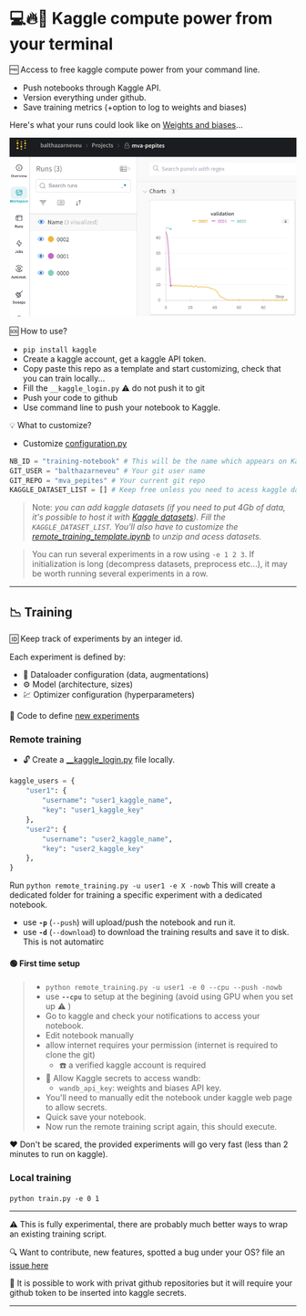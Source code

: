 # :computer::fire::gift: Kaggle compute power from your terminal
:free: Access to free kaggle compute power from your command line.
- Push notebooks through Kaggle API.
- Version everything under github.
- Save training metrics (+option to log to weights and biases)

Here's what your runs could look like on [Weights and biases](https://wandb.ai/)...

![](/illustrations/wandb.png)

:sos: How to use? 
- `pip install kaggle`
- Create a kaggle account, get a kaggle API token.
- Copy paste this repo as a template and start customizing, check that you can train locally...
- Fill the `__kaggle_login.py` :warning: do not push it to git
- Push your code to github
- Use command line to push your notebook to Kaggle.

:bulb: What to customize?

- Customize [configuration.py](/configuration.py)
```python
NB_ID = "training-notebook" # This will be the name which appears on Kaggle.
GIT_USER = "balthazarneveu" # Your git user name
GIT_REPO = "mva_pepites" # Your current git repo
KAGGLE_DATASET_LIST = [] # Keep free unless you need to acess kaggle datasets. You'll need to modify the remote_training_template.ipynb.
```
> Note: *you can add kaggle datasets (if you need to put 4Gb of data, it's possible to host it with [Kaggle datasets](https://www.kaggle.com/datasets)). Fill the `KAGGLE_DATASET_LIST`. You'll also have to customize the [remote_training_template.ipynb](/remote_training_template.ipynb) to unzip and acess datasets.*


> You can run several experiments in a row using `-e 1 2 3`. If initialization is long (decompress datasets, preprocess etc...), it may be worth running several experiments in a row.



-------

## :chart_with_downwards_trend: Training

:id: Keep track of experiments by an integer id. 

Each experiment is defined by:
- :scroll: Dataloader configuration (data, augmentations)
- :gear: Model (architecture, sizes)
- :chart: Optimizer configuration (hyperparameters)

:test_tube: Code to define [new experiments](/experiments.py)

### Remote training

- :unlock: Create a [__kaggle_login.py](__kaggle_login.py) file locally.
```python
kaggle_users = {
    "user1": {
        "username": "user1_kaggle_name",
        "key": "user1_kaggle_key"
    },
    "user2": {
        "username": "user2_kaggle_name",
        "key": "user2_kaggle_key"
    },
}
```


Run `python remote_training.py -u user1 -e X -nowb`
This will create a dedicated folder for training a specific experiment with a dedicated notebook.

- use **`-p`** (`--push`) will upload/push the notebook and run it.
- use **`-d`** (`--download`) to download the training results and save it to disk. This is not automatirc


#### :green_circle: First time setup
> - `python remote_training.py -u user1 -e 0 --cpu --push -nowb`
> - use **`--cpu`** to setup at the begining (avoid using GPU when you set up :warning: )
> - Go to kaggle and check your notifications to access your notebook.
> - Edit notebook manually
> - allow internet requires your permission (internet is required to clone the git)
>   - :phone: a verified kaggle account is required
> - :key: Allow Kaggle secrets to access wandb:
>   - `wandb_api_key`: weights and biases API key.
> - You'll need to manually edit the notebook under kaggle web page to allow secrets.
> - Quick save your notebook.
> - Now run the remote training script again, this should execute. 

:heart: Don't be scared, the provided experiments will go very fast (less than 2 minutes to run on kaggle).

### Local training
`python train.py -e 0 1`


-----
:warning: This is fully experimental, there are probably much better ways to wrap an existing training script.

:mag: Want to contribute, new features, spotted a bug under your OS? file an [issue here](https://github.com/balthazarneveu/mva_pepites/issues)

:key: It is possible to work with privat github repositories but it will require your github token to be inserted into kaggle secrets.

-----